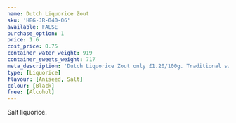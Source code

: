 ```yaml
---
name: Dutch Liquorice Zout
sku: 'HBG-JR-040-06'
available: FALSE
purchase_option: 1
price: 1.6
cost_price: 0.75
container_water_weight: 919
container_sweets_weight: 717
meta_description: 'Dutch Liquorice Zout only £1.20/100g. Traditional sweets and more at Humbugs Confectionery  Store. Specialists in satisfying your sweet tooth!'
type: [Liquorice]
flavour: [Aniseed, Salt]
colour: [Black]
free: [Alcohol]
---
```

Salt liquorice.
